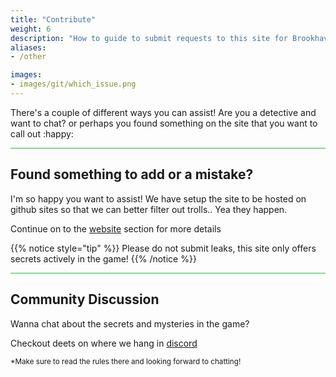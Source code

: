 ```yaml
---
title: "Contribute"
weight: 6
description: "How to guide to submit requests to this site for Brookhaven RP Secrets and mysteries or ask questions about this site."
aliases:
- /other

images: 
- images/git/which_issue.png
---
```


There's a couple of different ways you can assist! Are you a detective and want to chat? or perhaps you found something on the site that you want to call out :happy:

<hr style="background-color: #28b44c" size=8>

## Found something to add or a mistake?

I'm so happy you want to assist! We have setup the site to be hosted on github sites so that we can better filter out trolls.. Yea they happen.

Continue on to the [website](/contribute/website/) section for more details

{{% notice style="tip" %}}
Please do not submit leaks, this site only offers secrets actively in the game!
{{% /notice %}}

<hr style="background-color: #28b44c" size=8>

## Community Discussion

Wanna chat about the secrets and mysteries in the game? 

Checkout deets on where we hang in [discord](discord)

<sub>*Make sure to read the rules there and looking forward to chatting!</sub>